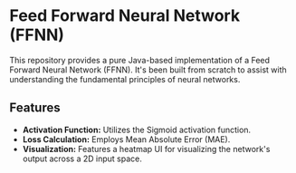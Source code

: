 # Feed Forward Neural Network (FFNN)

This repository provides a pure Java-based implementation of a Feed Forward Neural Network (FFNN). It's been built from scratch to assist with understanding the fundamental principles of neural networks.

## Features

- **Activation Function:** Utilizes the Sigmoid activation function.
- **Loss Calculation:** Employs Mean Absolute Error (MAE).
- **Visualization:** Features a heatmap UI for visualizing the network's output across a 2D input space.


